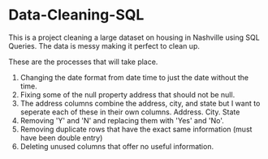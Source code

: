 # Data-Cleaning-SQL

This is a project cleaning a large dataset on housing in Nashville using SQL Queries. The data is messy making it perfect to clean up.

These are the processes that will take place. 

1. Changing the date format from date time to just the date without the time.
2. Fixing some of the null property address that should not be null.
3. The address columns combine the address, city, and state but I want to seperate each of these in their own columns. Address. City. State
4. Removing 'Y' and 'N' and replacing them with 'Yes' and 'No'.
5. Removing duplicate rows that have the exact same information (must have been double entry)
6. Deleting unused columns that offer no useful information. 
